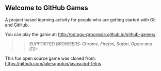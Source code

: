 ## Welcome to GitHub Games

A project based learning activity for people who are getting started with Git and GitHub.

You can play the game at: http://odragu-processia.github.io/github-games/

>> _*SUPPORTED BROWSERS*: Chrome, Firefox, Safari, Opera and IE9+_

This fun open source game was cloned from: https://github.com/jakesgordon/javascript-tetris
